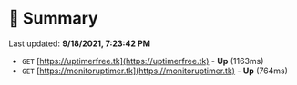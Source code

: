 # 📖 Summary
Last updated: **9/18/2021, 7:23:42 PM**

- `GET` [https://uptimerfree.tk](https://uptimerfree.tk) - **Up** (1163ms)
- `GET` [https://monitoruptimer.tk](https://monitoruptimer.tk) - **Up** (764ms)
